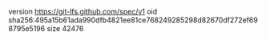 version https://git-lfs.github.com/spec/v1
oid sha256:495a15b61ada990dfb4821ee81ce768249285298d82670df272ef698795e5196
size 42476
